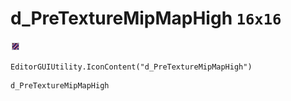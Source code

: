 # d_PreTextureMipMapHigh `16x16`
<img src="/img/d_PreTextureMipMapHigh.png" width=16 height=16>

``` CSharp
EditorGUIUtility.IconContent("d_PreTextureMipMapHigh")
```
```
d_PreTextureMipMapHigh
```
